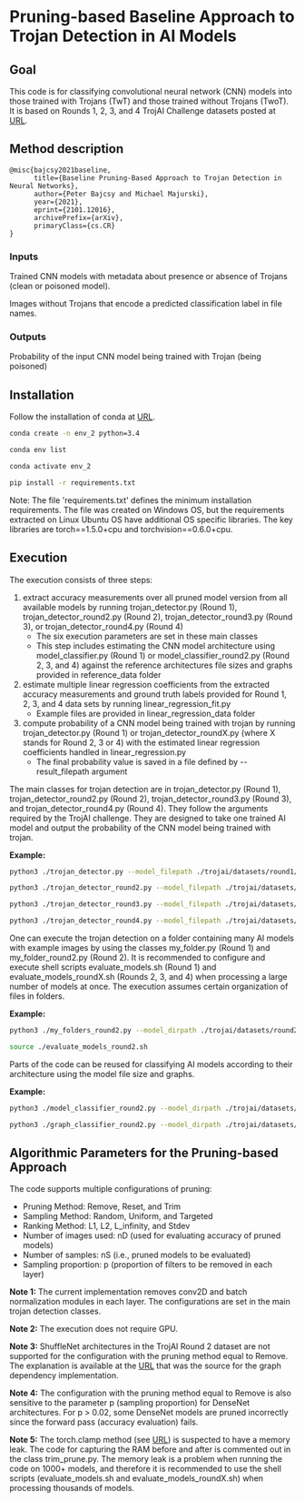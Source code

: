# Pruning-based Baseline Approach to Trojan Detection in AI Models

## Goal
This code is for classifying convolutional neural network (CNN) models into those trained with Trojans (TwT) and those trained without Trojans (TwoT).
It is based on Rounds 1, 2, 3, and 4 TrojAI Challenge datasets posted at [URL](https://pages.nist.gov/trojai/docs/data.html#).

## Method description
```
@misc{bajcsy2021baseline,
      title={Baseline Pruning-Based Approach to Trojan Detection in Neural Networks}, 
      author={Peter Bajcsy and Michael Majurski},
      year={2021},
      eprint={2101.12016},
      archivePrefix={arXiv},
      primaryClass={cs.CR}
}
```

### Inputs
Trained CNN models with metadata about presence or absence of Trojans (clean or poisoned model).

Images without Trojans that encode a predicted classification label in file names.
 
### Outputs
Probability of the input CNN model being trained with Trojan (being poisoned)

## Installation

Follow the installation of conda at [URL](https://docs.conda.io/projects/conda/en/latest/user-guide/install/index.html).

```sh
conda create -n env_2 python=3.4
```

```sh
conda env list
```

```sh
conda activate env_2
```

```sh
pip install -r requirements.txt
```

Note: The file 'requirements.txt' defines the minimum installation requirements. The file was
created on Windows OS, but the requirements extracted on Linux Ubuntu OS 
have additional OS specific libraries. The key libraries are torch==1.5.0+cpu and torchvision==0.6.0+cpu.

## Execution
The execution consists of three steps:

1. extract accuracy measurements over all pruned model version
from all available models by running 
trojan_detector.py (Round 1), trojan_detector_round2.py (Round 2), trojan_detector_round3.py (Round 3), or 
trojan_detector_round4.py (Round 4)
    * The six execution parameters are set in these main classes
    * This step includes estimating the CNN model architecture using 
    model_classifier.py (Round 1) or model_classifier_round2.py (Round 2, 3, and 4) against
    the reference architectures file sizes and graphs provided in reference_data folder
2. estimate multiple linear regression coefficients from the extracted accuracy
measurements and ground truth labels provided for Round 1, 2, 3, and 4 data sets by 
running linear_regression_fit.py
    * Example files are provided in linear_regression_data folder
3. compute probability of a CNN model being trained with trojan by running 
trojan_detector.py (Round 1) or trojan_detector_roundX.py (where X stands for 
Round 2, 3 or 4) with the estimated linear regression coefficients handled in linear_regression.py
    * The final probability value is saved in a file defined by --result_filepath argument

The main classes for trojan detection are in trojan_detector.py (Round 1), 
 trojan_detector_round2.py (Round 2), trojan_detector_round3.py (Round 3), and
trojan_detector_round4.py (Round 4). They follow the arguments required 
by the TrojAI challenge. 
They are designed to take one trained AI model and output the probability of the CNN model being trained with trojan.

**Example:**

```sh
python3 ./trojan_detector.py --model_filepath ./trojai/datasets/round1/id-00000001/model.pt  --result_filepath ./trojai/datasets/round1/scratch/test_python_output.txt --scratch_dirpath .trojai/datasets/round1/scratch --examples_dirpath ./trojai/datasets/round1/id-00000001/example_data
```

```sh
python3 ./trojan_detector_round2.py --model_filepath ./trojai/datasets/round2/id-00000001/model.pt  --result_filepath ./trojai/datasets/round2/scratch_r2/test_python_output.txt --scratch_dirpath .trojai/datasets/round2/scratch_r2 --examples_dirpath ./trojai/datasets/round2/id-00000001/example_data
```

```sh
python3 ./trojan_detector_round3.py --model_filepath ./trojai/datasets/round3/id-00000001/model.pt  --result_filepath ./trojai/datasets/round3/scratch_r3/test_python_output.txt --scratch_dirpath .trojai/datasets/round3/scratch_r3 --examples_dirpath ./trojai/datasets/round3/id-00000001/clean_example_data
```

```sh
python3 ./trojan_detector_round4.py --model_filepath ./trojai/datasets/round4/id-00000001/model.pt  --result_filepath ./trojai/datasets/round4/scratch_r4/test_python_output.txt --scratch_dirpath .trojai/datasets/round4/scratch_r4 --examples_dirpath ./trojai/datasets/round4/id-00000001/clean_example_data
```

One can execute the trojan detection on a folder containing many AI models with example images
 by using the classes my_folder.py (Round 1) and my_folder_round2.py (Round 2). It is recommended 
 to configure and execute shell scripts evaluate_models.sh (Round 1) and evaluate_models_roundX.sh (Rounds 2, 3, and 4)
 when processing a large number of models at once. 
 The execution assumes certain organization of files in folders.
 
**Example:** 

```sh
python3 ./my_folders_round2.py --model_dirpath ./trojai/datasets/round2/round2-train-dataset/  --result_filepath ./trojai/datasets/round2/scratch_r2/output.txt --scratch_dirpath ./trojai/datasets/round2/scratch_r2/ 
```

```sh
source ./evaluate_models_round2.sh  
```

Parts of the code can be reused for classifying AI models according to their architecture 
using the model file size and graphs.

**Example:**

```sh
python3 ./model_classifier_round2.py --model_dirpath ./trojai/datasets/round2/round2-train-dataset/  --result_filepath ./trojai/datasets/round2/scratch_r2/model_names.txt --model_format .pt
```

```sh
python3 ./graph_classifier_round2.py --model_dirpath ./trojai/datasets/round2/round2-train-dataset/  --reference_dirpath /trojai-pruning/reference_data --result_filepath ./trojai/datasets/round2/scratch_r2/graph_output.txt --scratch_dirpath ./trojai/datasets/round2/scratch_r2/ --model_format .pt
```

## Algorithmic Parameters for the Pruning-based Approach

The code supports multiple configurations of pruning:
- Pruning Method: Remove, Reset, and Trim 
- Sampling Method: Random, Uniform, and Targeted
- Ranking Method: L1, L2, L_infinity, and Stdev
- Number of images used: nD (used for evaluating accuracy of pruned models)
- Number of samples: nS (i.e., pruned models to be evaluated)
- Sampling proportion: p (proportion of filters to be removed in each layer)

**Note 1:** The current implementation removes conv2D and batch normalization modules 
in each layer. The configurations are set in the main trojan detection classes.

**Note 2:** The execution does not require GPU.

**Note 3:** ShuffleNet architectures in the TrojAI Round 2 dataset are not supported 
for the configuration with the pruning method equal to Remove. The explanation is available 
at the [URL](https://github.com/VainF/Torch-Pruning/issues/9) that was the source 
for the graph dependency implementation. 

**Note 4:** The configuration with the pruning method equal to Remove is also sensitive
to the parameter p (sampling proportion) for DenseNet architectures. For p > 0.02, some 
DenseNet models are pruned incorrectly since the forward pass (accuracy evaluation) fails.

**Note 5:** The torch.clamp method (see [URL](https://pytorch.org/docs/stable/generated/torch.clamp.html))
is suspected to have a memory leak. The code for capturing the RAM before and after is 
commented out in the class trim_prune.py. The memory leak is a problem when running
the code on 1000+ models, and therefore it is recommended to use the shell scripts
(evaluate_models.sh and evaluate_models_roundX.sh) when processing thousands of models.


